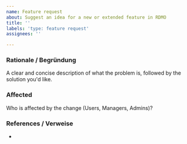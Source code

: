 ```yaml
---
name: Feature request
about: Suggest an idea for a new or extended feature in RDMO
title: ''
labels: 'type: feature request'
assignees: ''

---
```


### Rationale / Begründung

A clear and concise description of what the problem is, followed by the solution you'd like.

### Affected 

Who is affected by the change (Users, Managers, Admins)?

### References / Verweise

* 
